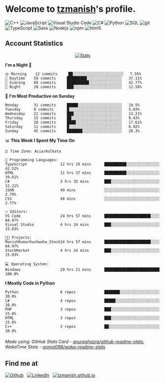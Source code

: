 # Welcome to [tzmanish](https://tzmanish.github.io/)'s profile.

<p>
    <img alt="C++" src="https://img.shields.io/badge/-C%2B%2B-00427e?style=flat-square&logo=C%2B%2B&logoColor=white" />
    <img alt="JavaScript" src="https://img.shields.io/badge/-JavaScript-e19f2a?style=flat-square&logo=JavaScript&logoColor=white" />
    <img alt="Visual Studio Code" src="https://img.shields.io/badge/-Visual%20Studio%20Code-0176c5?style=flat-square&logo=visual-studio-code&logoColor=white" />
    <img alt="C#" src="https://img.shields.io/badge/-C%23-2f0073?style=flat-square&logo=C%2B%2B&logoColor=white" />
    <img alt="Python" src="https://img.shields.io/badge/-Python-356c9c?style=flat-square&logo=python&logoColor=white" />
    <img alt="SQL" src="https://img.shields.io/badge/-SQL-de8a03?style=flat-square&logo=mysql&logoColor=white" />
    <img alt="git" src="https://img.shields.io/badge/-Git-e94f32?style=flat-square&logo=git&logoColor=white" />
    <img alt="TypeScript" src="https://img.shields.io/badge/-TypeScript-0077c6?style=flat-square&logo=typescript&logoColor=white" />
    <img alt="Sass" src="https://img.shields.io/badge/-Sass-c76496?style=flat-square&logo=sass&logoColor=white" />
    <img alt="Nodejs" src="https://img.shields.io/badge/-Nodejs-519a41?style=flat-square&logo=Node.js&logoColor=white" />
    <img alt="npm" src="https://img.shields.io/badge/-NPM-c53635?style=flat-square&logo=npm&logoColor=white" />
    <img alt="html5" src="https://img.shields.io/badge/-HTML5-de4b25?style=flat-square&logo=html5&logoColor=white" />
</p>

## Account Statistics

<p align="center"> <a href="https://github-readme-stats.vercel.app/api?username=tzmanish&include_all_commits=true&count_private=true">
    <img src="https://github-readme-stats.vercel.app/api?username=tzmanish&include_all_commits=true&count_private=true&hide=stars,prs&show_icons=true&hide_title=true" alt="Stats" style="max-width:100%">
</a> </p>

<!--START_SECTION:waka-->
**I'm a Night 🦉** 

```text
🌞 Morning    12 commits     ██░░░░░░░░░░░░░░░░░░░░░░░   7.55% 
🌆 Daytime    59 commits     █████████░░░░░░░░░░░░░░░░   37.11% 
🌃 Evening    68 commits     ██████████░░░░░░░░░░░░░░░   42.77% 
🌙 Night      20 commits     ███░░░░░░░░░░░░░░░░░░░░░░   12.58%

```
📅 **I'm Most Productive on Sunday** 

```text
Monday       31 commits     █████░░░░░░░░░░░░░░░░░░░░   19.5% 
Tuesday      8 commits      █░░░░░░░░░░░░░░░░░░░░░░░░   5.03% 
Wednesday    21 commits     ███░░░░░░░░░░░░░░░░░░░░░░   13.21% 
Thursday     15 commits     ██░░░░░░░░░░░░░░░░░░░░░░░   9.43% 
Friday       28 commits     ████░░░░░░░░░░░░░░░░░░░░░   17.61% 
Saturday     11 commits     █░░░░░░░░░░░░░░░░░░░░░░░░   6.92% 
Sunday       45 commits     ███████░░░░░░░░░░░░░░░░░░   28.3%

```


📊 **This Week I Spent My Time On** 

```text
⌚︎ Time Zone: Asia/Kolkata

💬 Programming Languages: 
TypeScript               12 hrs 29 mins      ██████████░░░░░░░░░░░░░░░   42.52% 
HTML                     11 hrs 37 mins      ██████████░░░░░░░░░░░░░░░   39.61% 
C#                       3 hrs 35 mins       ███░░░░░░░░░░░░░░░░░░░░░░   12.21% 
JSON                     49 mins             ░░░░░░░░░░░░░░░░░░░░░░░░░   2.79% 
CSS                      48 mins             ░░░░░░░░░░░░░░░░░░░░░░░░░   2.77%

🔥 Editors: 
VS Code                  24 hrs 57 mins      █████████████████████░░░░   84.97% 
Visual Studio            4 hrs 24 mins       ███░░░░░░░░░░░░░░░░░░░░░░   15.03%

🐱‍💻 Projects: 
ManishKumarKushwaha_Stock24 hrs 57 mins      █████████████████████░░░░   84.97% 
StockMarket              4 hrs 24 mins       ███░░░░░░░░░░░░░░░░░░░░░░   15.03%

💻 Operating System: 
Windows                  29 hrs 21 mins      █████████████████████████   100.0%

```

**I Mostly Code in Python** 

```text
Python                   6 repos             ███████░░░░░░░░░░░░░░░░░░   30.0% 
C#                       4 repos             █████░░░░░░░░░░░░░░░░░░░░   20.0% 
PHP                      3 repos             ███░░░░░░░░░░░░░░░░░░░░░░   15.0% 
HTML                     3 repos             ███░░░░░░░░░░░░░░░░░░░░░░   15.0% 
C++                      2 repos             ██░░░░░░░░░░░░░░░░░░░░░░░   10.0%

```



<!--END_SECTION:waka-->

###### Made using: GitHub Stats Card - [anuraghazra/github-readme-stats](https://github.com/anuraghazra/github-readme-stats), WakaTime Stats - [anmol098/waka-readme-stats](https://github.com/anmol098/waka-readme-stats)

## Find me at

[![Github](https://img.shields.io/badge/github-tzmanish-black?logo=github&style=for-the-badge)](https://github.com/tzmanish)
&nbsp;
[![LinkedIn](https://img.shields.io/badge/linkedin-tzman-0077b5?logo=linkedin&style=for-the-badge)](https://www.linkedin.com/in/tzman)
&nbsp;
[![tzmanish.github.io](https://img.shields.io/badge/resume-tzmanish.github.io-red?logo=internet%20explorer&style=for-the-badge)](https://tzmanish.github.io)

